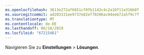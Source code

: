 ```yaml
---
ms.openlocfilehash: 3613e272af6651cf0fb1142c4c2a10f11e316b8f
ms.sourcegitcommit: ad203331ee9737e82ef70206ac04eeb72a5f9c7f
ms.translationtype: MT
ms.contentlocale: de-DE
ms.lasthandoff: 06/18/2019
ms.locfileid: "67215461"
---
```

Navigieren Sie zu **Einstellungen** > **Lösungen**.